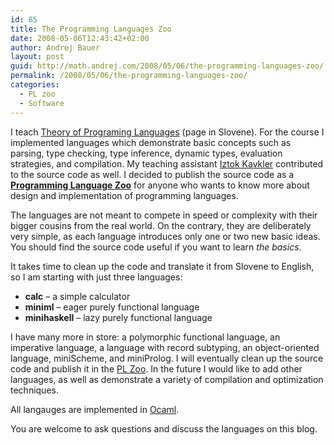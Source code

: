 ```yaml
---
id: 85
title: The Programming Languages Zoo
date: 2008-05-06T12:43:42+02:00
author: Andrej Bauer
layout: post
guid: http://math.andrej.com/2008/05/06/the-programming-languages-zoo/
permalink: /2008/05/06/the-programming-languages-zoo/
categories:
  - PL zoo
  - Software
---
```

I teach [Theory of Programing Languages](http://ucilnica.fmf.uni-lj.si/course/view.php?id=4) (page in Slovene). For the course I implemented languages which demonstrate basic concepts such as parsing, type checking, type inference, dynamic types, evaluation strategies, and compilation. My teaching assistant [Iztok Kavkler](http://www.fmf.uni-lj.si/~kavkler/) contributed to the source code as well. I decided to publish the source code as a [**Programming Language Zoo**](http://www.andrej.com/plzoo/) for anyone who wants to know more about design and implementation of programming languages.  
<!--more-->

The languages are not meant to compete in speed or complexity with their bigger cousins from the real world. On the contrary, they are deliberately very simple, as each language introduces only one or two new basic ideas. You should find the source code useful if you want to learn _the basics_.

It takes time to clean up the code and translate it from Slovene to English, so I am starting with just three languages:

  * **calc** &#8211; a simple calculator
  * **miniml** &#8211; eager purely functional language
  * **minihaskell** &#8211; lazy purely functional language

I have many more in store: a polymorphic functional language, an imperative language, a language with record subtyping, an object-oriented language, miniScheme, and miniProlog. I will eventually clean up the source code and publish it in the [PL Zoo](http://www.andrej.com/plzoo/). In the future I would like to add other languages, as well as demonstrate a variety of compilation and optimization techniques.

All langauges are implemented in [Ocaml](http://www.ocaml.org/).

You are welcome to ask questions and discuss the languages on this blog.